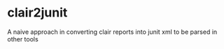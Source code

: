 # clair2junit
A naive approach in converting clair reports into junit xml to be parsed in other tools

